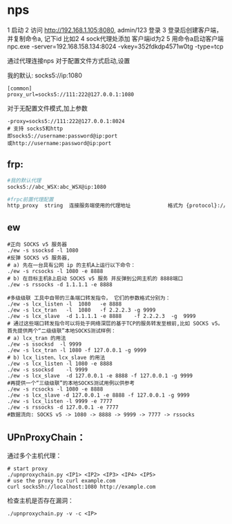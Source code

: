 # nps

1 启动
2 访问 http://192.168.1.105:8080, admin/123 登录
3 登录后创建客户端，并复制命令a, 记下id 比如2
4 sock代理处添加 客户端id为2
5 用命令a启动客户端
npc.exe -server=192.168.158.134:8024 -vkey=352fdkdp4571w0tg -type=tcp

通过代理连接nps 对于配置文件方式启动,设置

我的默认: socks5://ip:1080

```
[common]
proxy_url=socks5://111:222@127.0.0.1:1080
```

对于无配置文件模式,加上参数

```
-proxy=socks5://111:222@127.0.0.1:8024
# 支持 socks5和http
即socks5://username:password@ip:port
或http://username:password@ip:port
```

## frp:

```sh
#我的默认代理
socks5://abc_WSX:abc_WSX@ip:1080

#frpc前置代理配置
http_proxy	string	连接服务端使用的代理地址			格式为 {protocol}://user:passwd@192.168.1.128:8080 protocol 目前支持 http、socks5、ntlm
```

## ew

```shell
#正向 SOCKS v5 服务器
./ew -s ssocksd -l 1080
#反弹 SOCKS v5 服务器, 
# a) 先在一台具有公网 ip 的主机A上运行以下命令：
./ew -s rcsocks -l 1080 -e 8888
# b) 在目标主机B上启动 SOCKS v5 服务 并反弹到公网主机的 8888端口
./ew -s rssocks -d 1.1.1.1 -e 8888

#多级级联 工具中自带的三条端口转发指令， 它们的参数格式分别为：
./ew -s lcx_listen -l  1080   -e 8888  
./ew -s lcx_tran   -l  1080   -f 2.2.2.3 -g 9999  
./ew -s lcx_slave  -d 1.1.1.1 -e 8888    -f 2.2.2.3  -g  9999
# 通过这些端口转发指令可以将处于网络深层的基于TCP的服务转发至根前,比如 SOCKS v5。首先提供两个“二级级联”本地SOCKS测试样例：
# a) lcx_tran 的用法
./ew -s ssocksd  -l 9999
./ew -s lcx_tran -l 1080 -f 127.0.0.1 -g 9999
# b) lcx_listen、lcx_slave 的用法
./ew -s lcx_listen -l 1080 -e 8888
./ew -s ssocksd    -l 9999
./ew -s lcx_slave  -d 127.0.0.1 -e 8888 -f 127.0.0.1 -g 9999
#再提供一个“三级级联”的本地SOCKS测试用例以供参考
./ew -s rcsocks -l 1080 -e 8888 
./ew -s lcx_slave -d 127.0.0.1 -e 8888 -f 127.0.0.1 -g 9999  
./ew -s lcx_listen -l 9999 -e 7777  
./ew -s rssocks -d 127.0.0.1 -e 7777
#数据流向: SOCKS v5 -> 1080 -> 8888 -> 9999 -> 7777 -> rssocks
```

## UPnProxyChain：

通过多个主机代理：
```shell
# start proxy
./upnproxychain.py <IP1> <IP2> <IP3> <IP4> <IP5>
# use the proxy to curl example.com
curl socks5h://localhost:1080 http://example.com
```

检查主机是否存在漏洞：
```shell
./upnproxychain.py -v -c <IP>
```
